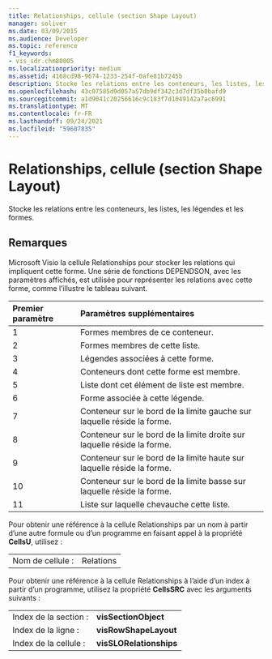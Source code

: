 ```yaml
---
title: Relationships, cellule (section Shape Layout)
manager: soliver
ms.date: 03/09/2015
ms.audience: Developer
ms.topic: reference
f1_keywords:
- vis_sdr.chm80005
ms.localizationpriority: medium
ms.assetid: 4168cd98-9674-1233-254f-0afe81b7245b
description: Stocke les relations entre les conteneurs, les listes, les légendes et les formes.
ms.openlocfilehash: 43c07585d9d057a57db9df342c3d7df35b0bafd9
ms.sourcegitcommit: a1d9041c20256616c9c183f7d1049142a7ac6991
ms.translationtype: MT
ms.contentlocale: fr-FR
ms.lasthandoff: 09/24/2021
ms.locfileid: "59607835"
---
```

# <a name="relationships-cell-shape-layout-section"></a>Relationships, cellule (section Shape Layout)

Stocke les relations entre les conteneurs, les listes, les légendes et les formes. 
  
## <a name="remarks"></a>Remarques

 Microsoft Visio la cellule Relationships pour stocker les relations qui impliquent cette forme. Une série de fonctions DEPENDSON, avec les paramètres affichés, est utilisée pour représenter les relations avec cette forme, comme l’illustre le tableau suivant. 
  
|**Premier paramètre**|**Paramètres supplémentaires**|
|:-----|:-----|
|1  <br/> |Formes membres de ce conteneur.  <br/> |
|2  <br/> |Formes membres de cette liste.  <br/> |
|3  <br/> |Légendes associées à cette forme.  <br/> |
|4   <br/> |Conteneurs dont cette forme est membre.  <br/> |
|5  <br/> |Liste dont cet élément de liste est membre.  <br/> |
|6   <br/> |Forme associée à cette légende.  <br/> |
|7   <br/> |Conteneur sur le bord de la limite gauche sur laquelle réside la forme.  <br/> |
|8   <br/> |Conteneur sur le bord de la limite droite sur laquelle réside la forme.  <br/> |
|9   <br/> |Conteneur sur le bord de la limite haute sur laquelle réside la forme.  <br/> |
|10  <br/> |Conteneur sur le bord de la limite basse sur laquelle réside la forme.  <br/> |
|11  <br/> |Liste sur laquelle chevauche cette liste.  <br/> |
   
Pour obtenir une référence à la cellule Relationships par un nom à partir d’une autre formule ou d’un programme en faisant appel à la propriété **CellsU**, utilisez : 
  
|||
|:-----|:-----|
|Nom de cellule :  <br/> |Relations  <br/> |
   
Pour obtenir une référence à la cellule Relationships à l’aide d’un index à partir d’un programme, utilisez la propriété **CellsSRC** avec les arguments suivants : 
  
|||
|:-----|:-----|
|Index de la section :  <br/> |**visSectionObject** <br/> |
|Index de la ligne :  <br/> |**visRowShapeLayout** <br/> |
|Index de la cellule :  <br/> |**visSLORelationships** <br/> |
   

